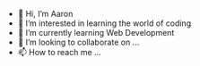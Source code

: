 - 👋 Hi, I’m Aaron
- 👀 I’m interested in learning the world of coding
- 🌱 I’m currently learning Web Development
- 💞️ I’m looking to collaborate on ...
- 📫 How to reach me ...

<!---
munozprods/munozprods is a ✨ special ✨ repository because its `README.md` (this file) appears on your GitHub profile.
You can click the Preview link to take a look at your changes.
--->
